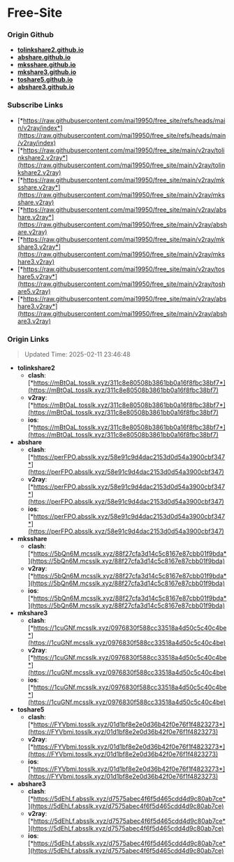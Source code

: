 # Free-Site

### Origin Github

- [**tolinkshare2.github.io**](https://github.com/tolinkshare2/tolinkshare2.github.io)
- [**abshare.github.io**](https://github.com/abshare/abshare.github.io)
- [**mksshare.github.io**](https://github.com/mksshare/mksshare.github.io)
- [**mkshare3.github.io**](https://github.com/mkshare3/mkshare3.github.io)
- [**toshare5.github.io**](https://github.com/toshare5/toshare5.github.io)
- [**abshare3.github.io**](https://github.com/abshare3/abshare3.github.io)

### Subscribe Links

- [*https://raw.githubusercontent.com/mai19950/free_site/refs/heads/main/v2ray/index*](https://raw.githubusercontent.com/mai19950/free_site/refs/heads/main/v2ray/index)
- [*https://raw.githubusercontent.com/mai19950/free_site/main/v2ray/tolinkshare2.v2ray*](https://raw.githubusercontent.com/mai19950/free_site/main/v2ray/tolinkshare2.v2ray)
- [*https://raw.githubusercontent.com/mai19950/free_site/main/v2ray/mksshare.v2ray*](https://raw.githubusercontent.com/mai19950/free_site/main/v2ray/mksshare.v2ray)
- [*https://raw.githubusercontent.com/mai19950/free_site/main/v2ray/abshare.v2ray*](https://raw.githubusercontent.com/mai19950/free_site/main/v2ray/abshare.v2ray)
- [*https://raw.githubusercontent.com/mai19950/free_site/main/v2ray/mkshare3.v2ray*](https://raw.githubusercontent.com/mai19950/free_site/main/v2ray/mkshare3.v2ray)
- [*https://raw.githubusercontent.com/mai19950/free_site/main/v2ray/toshare5.v2ray*](https://raw.githubusercontent.com/mai19950/free_site/main/v2ray/toshare5.v2ray)
- [*https://raw.githubusercontent.com/mai19950/free_site/main/v2ray/abshare3.v2ray*](https://raw.githubusercontent.com/mai19950/free_site/main/v2ray/abshare3.v2ray)

### Origin Links

> Updated Time: 2025-02-11 23:46:48

- **tolinkshare2**
  - **clash**: [*https://mBtOaL.tosslk.xyz/311c8e80508b3861bb0a16f8fbc38bf7*](https://mBtOaL.tosslk.xyz/311c8e80508b3861bb0a16f8fbc38bf7)
  - **v2ray**: [*https://mBtOaL.tosslk.xyz/311c8e80508b3861bb0a16f8fbc38bf7*](https://mBtOaL.tosslk.xyz/311c8e80508b3861bb0a16f8fbc38bf7)
  - **ios**: [*https://mBtOaL.tosslk.xyz/311c8e80508b3861bb0a16f8fbc38bf7*](https://mBtOaL.tosslk.xyz/311c8e80508b3861bb0a16f8fbc38bf7)
- **abshare**
  - **clash**: [*https://perFPO.absslk.xyz/58e91c9d4dac2153d0d54a3900cbf347*](https://perFPO.absslk.xyz/58e91c9d4dac2153d0d54a3900cbf347)
  - **v2ray**: [*https://perFPO.absslk.xyz/58e91c9d4dac2153d0d54a3900cbf347*](https://perFPO.absslk.xyz/58e91c9d4dac2153d0d54a3900cbf347)
  - **ios**: [*https://perFPO.absslk.xyz/58e91c9d4dac2153d0d54a3900cbf347*](https://perFPO.absslk.xyz/58e91c9d4dac2153d0d54a3900cbf347)
- **mksshare**
  - **clash**: [*https://5bQn6M.mcsslk.xyz/88f27cfa3d14c5c8167e87cbb01f9bda*](https://5bQn6M.mcsslk.xyz/88f27cfa3d14c5c8167e87cbb01f9bda)
  - **v2ray**: [*https://5bQn6M.mcsslk.xyz/88f27cfa3d14c5c8167e87cbb01f9bda*](https://5bQn6M.mcsslk.xyz/88f27cfa3d14c5c8167e87cbb01f9bda)
  - **ios**: [*https://5bQn6M.mcsslk.xyz/88f27cfa3d14c5c8167e87cbb01f9bda*](https://5bQn6M.mcsslk.xyz/88f27cfa3d14c5c8167e87cbb01f9bda)
- **mkshare3**
  - **clash**: [*https://1cuGNf.mcsslk.xyz/0976830f588cc33518a4d50c5c40c4be*](https://1cuGNf.mcsslk.xyz/0976830f588cc33518a4d50c5c40c4be)
  - **v2ray**: [*https://1cuGNf.mcsslk.xyz/0976830f588cc33518a4d50c5c40c4be*](https://1cuGNf.mcsslk.xyz/0976830f588cc33518a4d50c5c40c4be)
  - **ios**: [*https://1cuGNf.mcsslk.xyz/0976830f588cc33518a4d50c5c40c4be*](https://1cuGNf.mcsslk.xyz/0976830f588cc33518a4d50c5c40c4be)
- **toshare5**
  - **clash**: [*https://FYVbmi.tosslk.xyz/01d1bf8e2e0d36b42f0e76f1f4823273*](https://FYVbmi.tosslk.xyz/01d1bf8e2e0d36b42f0e76f1f4823273)
  - **v2ray**: [*https://FYVbmi.tosslk.xyz/01d1bf8e2e0d36b42f0e76f1f4823273*](https://FYVbmi.tosslk.xyz/01d1bf8e2e0d36b42f0e76f1f4823273)
  - **ios**: [*https://FYVbmi.tosslk.xyz/01d1bf8e2e0d36b42f0e76f1f4823273*](https://FYVbmi.tosslk.xyz/01d1bf8e2e0d36b42f0e76f1f4823273)
- **abshare3**
  - **clash**: [*https://5dEhLf.absslk.xyz/d7575abec4f6f5d465cdd4d9c80ab7ce*](https://5dEhLf.absslk.xyz/d7575abec4f6f5d465cdd4d9c80ab7ce)
  - **v2ray**: [*https://5dEhLf.absslk.xyz/d7575abec4f6f5d465cdd4d9c80ab7ce*](https://5dEhLf.absslk.xyz/d7575abec4f6f5d465cdd4d9c80ab7ce)
  - **ios**: [*https://5dEhLf.absslk.xyz/d7575abec4f6f5d465cdd4d9c80ab7ce*](https://5dEhLf.absslk.xyz/d7575abec4f6f5d465cdd4d9c80ab7ce)
